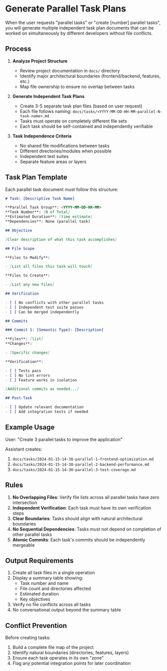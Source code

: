 # Generate Parallel Task Plans

When the user requests "parallel tasks" or "create [number] parallel tasks", you will generate multiple independent task plan documents that can be worked on simultaneously by different developers without file conflicts.

## Process

1. **Analyze Project Structure**

   - Review project documentation in `docs/` directory
   - Identify major architectural boundaries (frontend/backend, features, etc.)
   - Map file ownership to ensure no overlap between tasks

2. **Generate Independent Task Plans**

   - Create 3-5 separate task plan files (based on user request)
   - Each file follows naming: `docs/tasks/<YYYY-MM-DD-HH-MM-parallel-N-task-name>.md`
   - Tasks must operate on completely different file sets
   - Each task should be self-contained and independently verifiable

3. **Task Independence Criteria**
   - No shared file modifications between tasks
   - Different directories/modules when possible
   - Independent test suites
   - Separate feature areas or layers

## Task Plan Template

Each parallel task document must follow this structure:

```markdown
# Task: [Descriptive Task Name]

**Parallel Task Group**: <YYYY-MM-DD-HH-MM>
**Task Number**: [N of Total]
**Estimated Duration**: [time estimate]
**Dependencies**: None (parallel task)

## Objective

[Clear description of what this task accomplishes]

## File Scope

**Files to Modify**:

- [List all files this task will touch]

**Files to Create**:

- [List any new files]

## Verification

- [ ] No conflicts with other parallel tasks
- [ ] Independent test suite passes
- [ ] Can be merged independently

## Commits

### Commit 1: [Semantic Type]: [Description]

**Files**: [list]
**Changes**:

- [Specific changes]

**Verification**:

- [ ] Tests pass
- [ ] No lint errors
- [ ] Feature works in isolation

[Additional commits as needed...]

## Post-Task

- [ ] Update relevant documentation
- [ ] Add integration tests if needed
```

## Example Usage

User: "Create 3 parallel tasks to improve the application"

Assistant creates:

1. `docs/tasks/2024-01-15-14-30-parallel-1-frontend-optimization.md`
2. `docs/tasks/2024-01-15-14-30-parallel-2-backend-performance.md`
3. `docs/tasks/2024-01-15-14-30-parallel-3-test-coverage.md`

## Rules

1. **No Overlapping Files**: Verify file lists across all parallel tasks have zero intersection
2. **Independent Verification**: Each task must have its own verification steps
3. **Clear Boundaries**: Tasks should align with natural architectural boundaries
4. **No Sequential Dependencies**: Tasks must not depend on completion of other parallel tasks
5. **Atomic Commits**: Each task's commits should be independently mergeable

## Output Requirements

1. Create all task files in a single operation
2. Display a summary table showing:
   - Task number and name
   - File count and directories affected
   - Estimated duration
   - Key objectives
3. Verify no file conflicts across all tasks
4. No conversational output beyond the summary table

## Conflict Prevention

Before creating tasks:

1. Build a complete file map of the project
2. Identify natural boundaries (directories, features, layers)
3. Ensure each task operates in its own "zone"
4. Flag any potential integration points for later coordination
